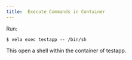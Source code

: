 ```yaml
---
title:  Execute Commands in Container
---
```


Run: 
```
$ vela exec testapp -- /bin/sh
```

This open a shell within the container of testapp.
